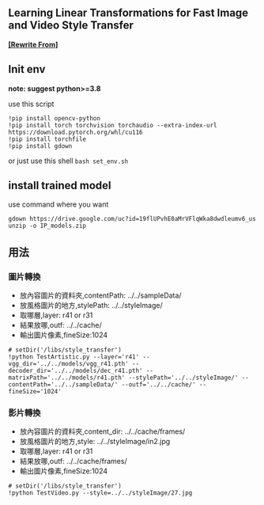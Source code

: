 ## Learning Linear Transformations for Fast Image and Video Style Transfer

**[[Rewrite From]](https://github.com/sunshineatnoon/LinearStyleTransfer)**

## Init env

**note: suggest python>=3.8**

use this script

```shell
!pip install opencv-python
!pip install torch torchvision torchaudio --extra-index-url https://download.pytorch.org/whl/cu116
!pip install torchfile
!pip install gdown
```

or just use this shell
`bash set_env.sh`

## install trained model

use command where you want

```shell
gdown https://drive.google.com/uc?id=19flUPvhE0aMrVFlqWka8dwdleumv6_us
unzip -o IP_models.zip
```

## 用法

### 圖片轉換

- 放內容圖片的資料夾,contentPath: ../../sampleData/
- 放風格圖片的地方,stylePath: ../../styleImage/
- 取哪層,layer: r41 or r31
- 結果放哪,outf: ../../cache/
- 輸出圖片像素,fineSize:1024

```shell
# setDir('/libs/style_transfer')
!python TestArtistic.py --layer='r41' --vgg_dir='../../models/vgg_r41.pth' --decoder_dir='../../models/dec_r41.pth' --matrixPath='../../models/r41.pth' --stylePath='../../styleImage/' --contentPath='../../sampleData/' --outf='../../cache/' --fineSize='1024'
```

### 影片轉換

- 放內容圖片的資料夾,content_dir: ../../cache/frames/
- 放風格圖片的地方,style: ../../styleImage/in2.jpg
- 取哪層,layer: r41 or r31
- 結果放哪,outf: ../../cache/frames/
- 輸出圖片像素,fineSize:1024

```shell
# setDir('/libs/style_transfer')
!python TestVideo.py --style=../../styleImage/27.jpg
```
